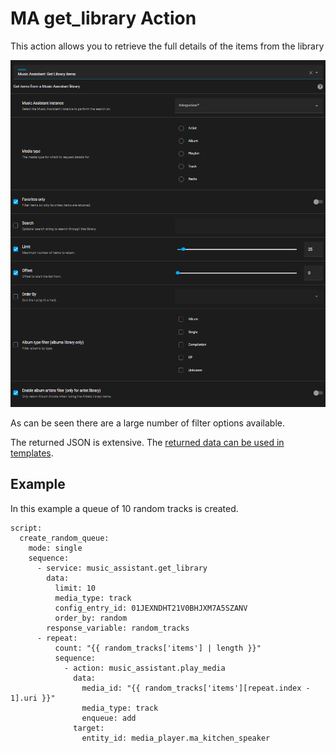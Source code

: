 # MA get_library Action

This action allows you to retrieve the full details of the items from the library

![image](../assets/screenshots/service-call/get_library.png)

As can be seen there are a large number of filter options available.

The returned JSON is extensive. The [returned data can be used in templates](https://www.home-assistant.io/docs/scripts/perform-actions#use-templates-to-handle-response-data).

## Example

In this example a queue of 10 random tracks is created.

```
script:
  create_random_queue:
    mode: single
    sequence:
      - service: music_assistant.get_library
        data:
          limit: 10
          media_type: track
          config_entry_id: 01JEXNDHT21V0BHJXM7A5SZANV
          order_by: random
        response_variable: random_tracks
      - repeat:
          count: "{{ random_tracks['items'] | length }}"
          sequence:
            - action: music_assistant.play_media
              data:
                media_id: "{{ random_tracks['items'][repeat.index - 1].uri }}"
                media_type: track
                enqueue: add
              target:
                entity_id: media_player.ma_kitchen_speaker
```

